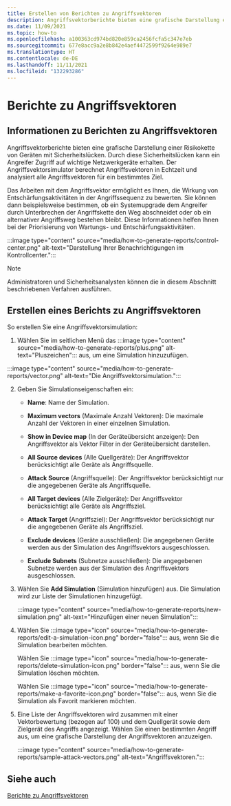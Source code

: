 ```yaml
---
title: Erstellen von Berichten zu Angriffsvektoren
description: Angriffsvektorberichte bieten eine grafische Darstellung einer Risikokette von Geräten mit Sicherheitslücken.
ms.date: 11/09/2021
ms.topic: how-to
ms.openlocfilehash: a100363cd974bd820e859ca2456fcfa5c347e7eb
ms.sourcegitcommit: 677e8acc9a2e8b842e4aef4472599f9264e989e7
ms.translationtype: HT
ms.contentlocale: de-DE
ms.lasthandoff: 11/11/2021
ms.locfileid: "132293286"
---
```

# <a name="attack-vector-reporting"></a>Berichte zu Angriffsvektoren

## <a name="about-attack-vector-reports"></a>Informationen zu Berichten zu Angriffsvektoren

Angriffsvektorberichte bieten eine grafische Darstellung einer Risikokette von Geräten mit Sicherheitslücken. Durch diese Sicherheitslücken kann ein Angreifer Zugriff auf wichtige Netzwerkgeräte erhalten. Der Angriffsvektorsimulator berechnet Angriffsvektoren in Echtzeit und analysiert alle Angriffsvektoren für ein bestimmtes Ziel.

Das Arbeiten mit dem Angriffsvektor ermöglicht es Ihnen, die Wirkung von Entschärfungsaktivitäten in der Angriffssequenz zu bewerten. Sie können dann beispielsweise bestimmen, ob ein Systemupgrade dem Angreifer durch Unterbrechen der Angriffskette den Weg abschneidet oder ob ein alternativer Angriffsweg bestehen bleibt. Diese Informationen helfen Ihnen bei der Priorisierung von Wartungs- und Entschärfungsaktivitäten.

:::image type="content" source="media/how-to-generate-reports/control-center.png" alt-text="Darstellung Ihrer Benachrichtigungen im Kontrollcenter.":::

> [!NOTE]
> Administratoren und Sicherheitsanalysten können die in diesem Abschnitt beschriebenen Verfahren ausführen.

## <a name="create-an-attack-vector-report"></a>Erstellen eines Berichts zu Angriffsvektoren

So erstellen Sie eine Angriffsvektorsimulation:

1. Wählen Sie im seitlichen Menü das :::image type="content" source="media/how-to-generate-reports/plus.png" alt-text="Pluszeichen"::: aus, um eine Simulation hinzuzufügen.

 :::image type="content" source="media/how-to-generate-reports/vector.png" alt-text="Die Angriffsvektorsimulation.":::

2. Geben Sie Simulationseigenschaften ein:

   - **Name**: Name der Simulation.

   - **Maximum vectors** (Maximale Anzahl Vektoren): Die maximale Anzahl der Vektoren in einer einzelnen Simulation.

   - **Show in Device map** (In der Geräteübersicht anzeigen): Den Angriffsvektor als Vektor Filter in der Geräteübersicht darstellen.

   - **All Source devices** (Alle Quellgeräte): Der Angriffsvektor berücksichtigt alle Geräte als Angriffsquelle.

   - **Attack Source** (Angriffsquelle): Der Angriffsvektor berücksichtigt nur die angegebenen Geräte als Angriffsquelle.

   - **All Target devices** (Alle Zielgeräte): Der Angriffsvektor berücksichtigt alle Geräte als Angriffsziel.

   - **Attack Target** (Angriffsziel): Der Angriffsvektor berücksichtigt nur die angegebenen Geräte als Angriffsziel.

   - **Exclude devices** (Geräte ausschließen): Die angegebenen Geräte werden aus der Simulation des Angriffsvektors ausgeschlossen.

   - **Exclude Subnets** (Subnetze ausschließen): Die angegebenen Subnetze werden aus der Simulation des Angriffsvektors ausgeschlossen.

3. Wählen Sie **Add Simulation** (Simulation hinzufügen) aus. Die Simulation wird zur Liste der Simulationen hinzugefügt.

   :::image type="content" source="media/how-to-generate-reports/new-simulation.png" alt-text="Hinzufügen einer neuen Simulation":::

4. Wählen Sie :::image type="icon" source="media/how-to-generate-reports/edit-a-simulation-icon.png" border="false"::: aus, wenn Sie die Simulation bearbeiten möchten.

   Wählen Sie :::image type="icon" source="media/how-to-generate-reports/delete-simulation-icon.png" border="false"::: aus, wenn Sie die Simulation löschen möchten.

   Wählen Sie :::image type="icon" source="media/how-to-generate-reports/make-a-favorite-icon.png" border="false"::: aus, wenn Sie die Simulation als Favorit markieren möchten.

5. Eine Liste der Angriffsvektoren wird zusammen mit einer Vektorbewertung (bezogen auf 100) und dem Quellgerät sowie dem Zielgerät des Angriffs angezeigt. Wählen Sie einen bestimmten Angriff aus, um eine grafische Darstellung der Angriffsvektoren anzuzeigen.

   :::image type="content" source="media/how-to-generate-reports/sample-attack-vectors.png" alt-text="Angriffsvektoren.":::

## <a name="see-also"></a>Siehe auch

[Berichte zu Angriffsvektoren](how-to-create-attack-vector-reports.md)

